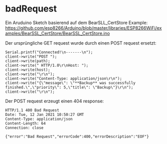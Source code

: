 # badRequest

Ein Aruduino Sketch basierend auf dem BearSLL_CertStore Example:
https://github.com/esp8266/Arduino/blob/master/libraries/ESP8266WiFi/examples/BearSSL_CertStore/BearSSL_CertStore.ino

Der ursprüngliche GET request wurde durch einen POST request ersetzt:
  
  ```
  Serial.printf("Connected!\n-------\n");
  client->write("POST ");
  client->write(path);
  client->write(" HTTP/1.0\r\nHost: ");
  client->write(host);
  client->write("\r\n");
  client->write("Content-Type: application/json\r\n");
  client->write("{\"message\": \"**Backup** was successfully finished.\",\"priority\": 5,\"title\": \"Backup\"}\r\n");
  client->write("\r\n");
  ```
  
  Der POST request erzeugt einen 404 response:
  
  ```
HTTP/1.1 400 Bad Request
Date: Tue, 12 Jan 2021 10:50:27 GMT
Content-Type: application/json
Content-Length: 64
Connection: close

{"error":"Bad Request","errorCode":400,"errorDescription":"EOF"}
 ``` 
  
